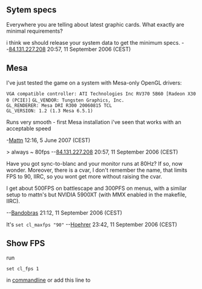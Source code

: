 ## Sytem specs

Everywhere you are telling about latest graphic cards. What exactly are
minimal requirements?

i think we should release your system data to get the minimum specs.
--[84.131.227.208](User:84.131.227.208 "wikilink") 20:57, 11 September
2006 (CEST)

## Mesa

I've just tested the game on a system with Mesa-only OpenGL drivers:

`VGA compatible controller: ATI Technologies Inc RV370 5B60 [Radeon X300 (PCIE)]`
`GL_VENDOR: Tungsten Graphics, Inc.`
`GL_RENDERER: Mesa DRI R300 20060815 TCL`
`GL_VERSION: 1.2 (1.3 Mesa 6.5.1)`

Runs very smooth - first Mesa installation i've seen that works with an
acceptable speed


\-[Mattn](User:Mattn "wikilink") 12:16, 5 June 2007 (CEST)

\> always \~ 80fps --[84.131.227.208](User:84.131.227.208 "wikilink")
20:57, 11 September 2006 (CEST)

Have you got sync-to-blanc and your monitor runs at 80Hz? If so, now
wonder. Moreover, there is a cvar, I don't remember the name, that
limits FPS to 90, IIRC, so you wont get more without raising the cvar.

I get about 500FPS on battlescape and 300PFS on menus, with a similar
setup to mattn's but NVIDIA 5900XT (with MMX enabled in the makefile,
IIRC).

--[Bandobras](User:Bandobras "wikilink") 21:12, 11 September 2006 (CEST)


It's
`set cl_maxfps "90"`
--[Hoehrer](User:Hoehrer "wikilink") 23:42, 11 September 2006 (CEST)

## Show FPS

run

    set cl_fps 1

in [commandline](commandline "wikilink") or add this line to